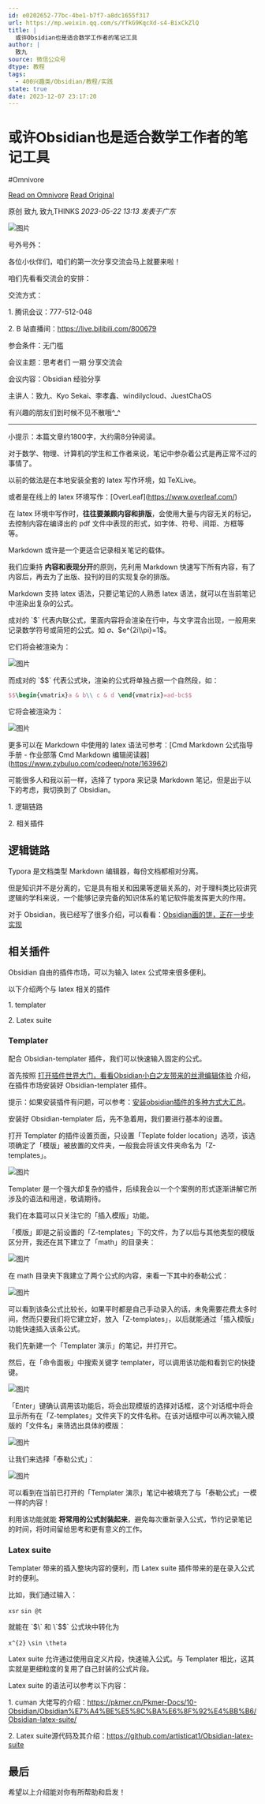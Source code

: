 ```yaml
---
id: e0202652-77bc-4be1-b7f7-a8dc1655f317
url: https://mp.weixin.qq.com/s/YfkG9KqcXd-s4-BixCkZlQ
title: |
  或许Obsidian也是适合数学工作者的笔记工具
author: |
  致九
source: 微信公众号
dtype: 教程
tags:
  - 400兴趣类/Obsidian/教程/实践
state: true
date: 2023-12-07 23:17:20
---
```



# 或许Obsidian也是适合数学工作者的笔记工具
#Omnivore

[Read on Omnivore](https://omnivore.app/me/https-mp-weixin-qq-com-s-yfk-g-9-kqc-xd-s-4-bix-ck-zl-q-18c44dab889)
[Read Original](https://mp.weixin.qq.com/s/YfkG9KqcXd-s4-BixCkZlQ)

原创 致九  致九THINKS _2023-05-22 13:13_ _发表于广东_ 

![图片](https://proxy-prod.omnivore-image-cache.app/0x0,sN2OucIqlGSZku2AYVYKj27sSyPZHdUc0JCnewO92KU0/https://mmbiz.qpic.cn/mmbiz_png/7EZ0IQOFRX2nXLlJkQHSgMSdYTgiazwDzILXqcSbXzrMWyRWs1rvCicoB6JHrsjz53rofcN0s8ia7Ta5mvw3P3qIw/640?wx_fmt=png)

号外号外：  

各位小伙伴们，咱们的第一次分享交流会马上就要来啦！

咱们先看看交流会的安排：

交流方式：

1\. 腾讯会议：777-512-048

2\. B 站直播间：https://live.bilibili.com/800679

参会条件：无门槛

会议主题：思考者们 一期 分享交流会

会议内容：Obsidian 经验分享

主讲人：致九、Kyo Sekai、李孝鑫、windilycloud、JuestChaOS

有兴趣的朋友们到时候不见不散哦^\_^

---

小提示：本篇文章约1800字，大约需8分钟阅读。

对于数学、物理、计算机的学生和工作者来说，笔记中参杂着公式是再正常不过的事情了。  

以前的做法是在本地安装全套的 latex 写作环境，如 TeXLive。

或者是在线上的 latex 环境写作：\[OverLeaf\](https://www.overleaf.com/)

在 latex 环境中写作时，**往往要兼顾内容和排版**，会使用大量与内容无关的标记，去控制内容在编译出的 pdf 文件中表现的形式，如字体、符号、间距、方框等等。

Markdown 或许是一个更适合记录相关笔记的载体。

我们应秉持 **内容和表现分开**的原则，先利用 Markdown 快速写下所有内容，有了内容后，再去为了出版、投刊的目的实现复杂的排版。

Markdown 支持 latex 语法，只要记笔记的人熟悉 latex 语法，就可以在当前笔记中渲染出复杂的公式。

成对的 \`$\` 代表内联公式，里面内容将会渲染在行中，与文字混合出现，一般用来记录数学符号或简短的公式。如 $a$、$e^{2i\\pi}=1$。

它们将会被渲染为：  

![图片](https://proxy-prod.omnivore-image-cache.app/0x0,sc94XB_IADr17or8TZl2V06gPQAXotBVFhN_ohiOPiEk/https://mmbiz.qpic.cn/mmbiz_png/7EZ0IQOFRX2nXLlJkQHSgMSdYTgiazwDzW36cdnFLZkYN7QyRsZsgiauXwXdTfYWHwO16xJBtcWtib4kfeqS4C5Wg/640?wx_fmt=png)

而成对的 \`$$\` 代表公式块，渲染的公式将单独占据一个自然段，如：

```tex
$$\begin{vmatrix}a & b\\ c & d \end{vmatrix}=ad-bc$$
```

它将会被渲染为：  

![图片](https://proxy-prod.omnivore-image-cache.app/0x0,s3t9f0Mw1OAMxgJDAbPvBeDLveigoJhIYkMsvcqRdnY0/https://mmbiz.qpic.cn/mmbiz_png/7EZ0IQOFRX2nXLlJkQHSgMSdYTgiazwDz8UL65oyKKk2PAAkng6ibt5OSUxfPGUuebrb9MOYUcHwwelNOHP0wA7Q/640?wx_fmt=png)

更多可以在 Markdown 中使用的 latex 语法可参考：\[Cmd Markdown 公式指导手册 - 作业部落 Cmd Markdown 编辑阅读器\](https://www.zybuluo.com/codeep/note/163962)  

可能很多人和我以前一样，选择了 typora 来记录 Markdown 笔记，但是出于以下的考虑，我切换到了 Obsidian。

1\. 逻辑链路

2\. 相关插件

## **逻辑链路**

Typora 是文档类型 Markdown 编辑器，每份文档都相对分离。  

但是知识并不是分离的，它是具有相关和因果等逻辑关系的，对于理科类比较讲究逻辑的学科来说，一个能够记录完备的知识体系的笔记软件能发挥更大的作用。  

对于 Obsidian，我已经写了很多介绍，可以看看：[Obsidian画的饼，正在一步步实现](http://mp.weixin.qq.com/s?%5F%5Fbiz=MzkzMDAwMTA4MA==&mid=2247484047&idx=1&sn=711a4e04629b8adbcaef6d9ccf9cec76&chksm=c201bb58f576324e16ad9b9b2a1867d8d620ff784424efde19670869ab7a8e9b7293dafddab2&scene=21#wechat%5Fredirect)  

## **相关插件**

Obsidian 自由的插件市场，可以为输入 latex 公式带来很多便利。  

以下介绍两个与 latex 相关的插件  

1\. templater  

2\. Latex suite

### Templater

配合 Obsidian-templater 插件，我们可以快速输入固定的公式。

首先按照 [打开插件世界大门，看看Obsidian小白之友带来的丝滑编辑体验](http://mp.weixin.qq.com/s?%5F%5Fbiz=MzkzMDAwMTA4MA==&mid=2247484186&idx=1&sn=1d4599f6fd155d8f26f6cccdabb40b09&chksm=c201bacdf57633dbfe9a7a19a048032452ea87504ae4dd383ee1f7fcf1cc9f05968d9cc1dc27&scene=21#wechat%5Fredirect) 介绍，在插件市场安装好 Obsidian-templater 插件。

提示：如果安装插件有问题，可以参考：[安装obsidian插件的多种方式大汇总](http://mp.weixin.qq.com/s?%5F%5Fbiz=MzkzMDAwMTA4MA==&mid=2247484290&idx=1&sn=26b37149763e7e439181bdaa2092c32b&chksm=c201ba55f57633432e0342546e2a2f2fa838694dde1d08675160f86b49e1eb9c855effed5ef1&scene=21#wechat%5Fredirect)。

安装好 Obsidian-templater 后，先不急着用，我们要进行基本的设置。

打开 Templater 的插件设置页面，只设置「Teplate folder location」选项，该选项确定了「模版」被放置的文件夹，一般我会将该文件夹命名为「Z-templates」。

![图片](https://proxy-prod.omnivore-image-cache.app/0x0,sAJn67r19oyTMnGRSNiZhInx1wZF_ENiUVi_ROj7PoMc/https://mmbiz.qpic.cn/mmbiz_png/7EZ0IQOFRX2nXLlJkQHSgMSdYTgiazwDzJs0YIyL6LWlx3Dqic5Kq3GMOsME1IiaTyaKA983zjX6JcLrd0aAkyg2A/640?wx_fmt=png)

Templater 是一个强大却复杂的插件，后续我会以一个个案例的形式逐渐讲解它所涉及的语法和用途，敬请期待。  

我们在本篇可以只关注它的「插入模版」功能。

「模版」即是之前设置的「Z-templates」下的文件，为了以后与其他类型的模版区分开，我还在其下建立了「math」的目录夹：

![图片](https://proxy-prod.omnivore-image-cache.app/0x0,stREiCnmcB7EE9bGImjTVQ_IG7klai1PbWJyWagZvclk/https://mmbiz.qpic.cn/mmbiz_png/7EZ0IQOFRX2nXLlJkQHSgMSdYTgiazwDzicN0LkJJFBbHeDaqUWtBvuJVaIaVIAXMkOm2vDPreztnQAI45w96PWw/640?wx_fmt=png)

在 math 目录夹下我建立了两个公式的内容，来看一下其中的泰勒公式：

![图片](https://proxy-prod.omnivore-image-cache.app/0x0,sce71gFSvvTo54blOAMaOH19nM6CoUZNMiNj8tRe6ytk/https://mmbiz.qpic.cn/mmbiz_png/7EZ0IQOFRX2nXLlJkQHSgMSdYTgiazwDzJaV5ibskz5IbQ2CdDsAibzYg0RCEr8YxoJnlUTJ03z6RYS2rXwia2JvlA/640?wx_fmt=png)

可以看到该条公式比较长，如果平时都是自己手动录入的话，未免需要花费太多时间，然而只要我们将它建立好，放入「Z-templates」，以后就能通过「插入模版」功能快速插入该条公式。

我们先新建一个「Templater 演示」的笔记，并打开它。

然后，在「命令面板」中搜索关键字 templater，可以调用该功能和看到它的快捷键。

![图片](https://proxy-prod.omnivore-image-cache.app/0x0,sRtfxPgQn6APf5mMoE4gUOA_oLMQD9KkzQqGAfqhbIz8/https://mmbiz.qpic.cn/mmbiz_png/7EZ0IQOFRX2nXLlJkQHSgMSdYTgiazwDz2KdrytgvnMzACpS4NXP22BgJOuYghCXElvialuGjjTXKa2qNmdlcsXg/640?wx_fmt=png)

「Enter」键确认调用该功能后，将会出现模版的选择对话框，这个对话框中将会显示所有在「Z-templates」文件夹下的文件名称。在该对话框中可以再次输入模版的「文件名」来筛选出具体的模版：

![图片](https://proxy-prod.omnivore-image-cache.app/0x0,s01lIIP0s5zsxTaB93gb6R5BlPSXGAB2TI_DNv5DrLO4/https://mmbiz.qpic.cn/mmbiz_png/7EZ0IQOFRX2nXLlJkQHSgMSdYTgiazwDzEbaSBxZkdSIN55zXqibic0kTCzLQ3DcGqSjRHYnIRt2icq66pXx1C74ibA/640?wx_fmt=png)

让我们来选择「泰勒公式」：

![图片](https://proxy-prod.omnivore-image-cache.app/0x0,s5ZvG4aO2vpFgm6fnSzkTQFWNu79fBVIm2lPMQsMfpAo/https://mmbiz.qpic.cn/mmbiz_gif/7EZ0IQOFRX2nXLlJkQHSgMSdYTgiazwDzW0oLnbib0PeoEBl4HxkhdKkIg90tHYwtvCJpEu0GqhRYfkhWQicr8lhQ/640?wx_fmt=gif)

可以看到在当前已打开的「Templater 演示」笔记中被填充了与「泰勒公式」一模一样的内容！

利用该功能就能 **将常用的公式封装起来**，避免每次重新录入公式，节约记录笔记的时间，将时间留给思考和更有意义的工作。

### Latex suite

Templater 带来的插入整块内容的便利，而 Latex suite 插件带来的是在录入公式时的便利。

比如，我们通过输入：

`xsr` `sin @t`

就能在 \`$\` 和 \`$$\` 公式块中转化为  

`x^{2}` `\sin \theta`

Latex suite 允许通过使用自定义片段，快速输入公式。与 Templater 相比，这其实就是更细粒度的复用了自己封装的公式片段。

Latex suite 的语法可以参考以下内容：

1\. cuman 大佬写的介绍：https://pkmer.cn/Pkmer-Docs/10-Obsidian/Obsidian%E7%A4%BE%E5%8C%BA%E6%8F%92%E4%BB%B6/Obsidian-latex-suite/

2\. Latex suite源代码及其介绍：https://github.com/artisticat1/Obsidian-latex-suite

## **最后**

希望以上介绍能对你有所帮助和启发！



